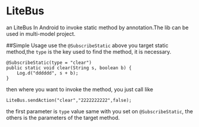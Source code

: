 # LiteBus
an LiteBus In Android to invoke static method by annotation.The lib can be used in multi-model 
project.


##Simple Usage
use the `@SubscribeStatic` above you target static method,the `type` is the key used to find the 
method, it is necessary.

    @SubscribeStatic(type = "clear")
    public static void clear(String s, boolean b) {
        Log.d("dddddd", s + b);
    }
then where you want to invoke the method, you just call like

    LiteBus.sendAction("clear","2222222222",false);
the first parameter is `type` value same with you set on `@SubscribeStatic`, the others is the 
parameters of the target method.